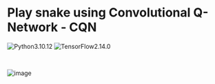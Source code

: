 # Play snake using Convolutional Q-Network - CQN

![Python3.10.12](https://img.shields.io/badge/Python-3.10.12-blue.svg) ![TensorFlow2.14.0](https://img.shields.io/badge/TensorFlow-2.10.0-yellow.svg)

<br>

![image](https://github.com/M1nhHoang/SnakeAI-Convolutional-Q-Network/assets/106025710/1a3f5569-62df-4159-95fa-fcc76427b308)
